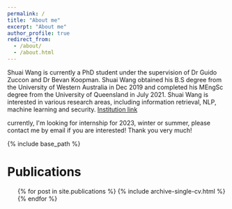 ```yaml
---
permalink: /
title: "About me"
excerpt: "About me"
author_profile: true
redirect_from: 
  - /about/
  - /about.html
---
```


Shuai Wang is currently a PhD student under the supervision of Dr Guido Zuccon and Dr Bevan Koopman. Shuai Wang obtained his B.S degree from the University of Western Australia in Dec 2019 and completed his MEngSc degree from the University of Queensland in July 2021. Shuai Wang is interested in various research areas, including information retrieval, NLP, machine learning and security. [Institution link](https://ielab.io/people/shuai-wang)

currently, I'm looking for internship for 2023, winter or summer, please contact me by email if you are interested! Thank you very much!

{% include base_path %}

Publications
======
  <ul>{% for post in site.publications %}
    {% include archive-single-cv.html %}
  {% endfor %}</ul>